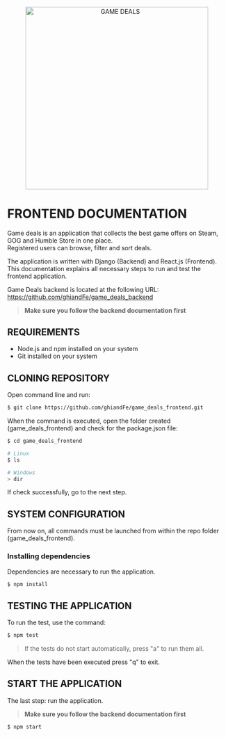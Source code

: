 ###### 
<p align="center">
<img width="420px" src="https://i.ibb.co/vQBTZSj/Logo-small.png" alt="GAME DEALS">
</p>

# FRONTEND DOCUMENTATION

Game deals is an application that collects the best game offers on Steam, GOG and Humble Store in one place.<br>
Registered users can browse, filter and sort deals.

The application is written with Django (Backend) and React.js (Frontend).<br>
This documentation explains all necessary steps to run and test the frontend application.

Game Deals backend is located at the following URL:<br>
https://github.com/ghiandFe/game_deals_backend

> __Make sure you follow the backend documentation first__

## REQUIREMENTS

- Node.js and npm installed on your system
- Git installed on your system

## CLONING REPOSITORY

Open command line and run:

```sh
$ git clone https://github.com/ghiandFe/game_deals_frontend.git
```

When the command is executed, open the folder created (game_deals_frontend) and check for the package.json file:

```sh
$ cd game_deals_frontend

# Linux
$ ls

# Windows
> dir
```

If check successfully, go to the next step.

## SYSTEM CONFIGURATION

From now on, all commands must be launched from within the repo folder (game_deals_frontend).

### Installing dependencies

Dependencies are necessary to run the application.

```sh
$ npm install
```

## TESTING THE APPLICATION

To run the test, use the command:

```sh
$ npm test
```

> If the tests do not start automatically, press "a" to run them all.

When the tests have been executed press "q" to exit.

## START THE APPLICATION

The last step: run the application.<br>

> __Make sure you follow the backend documentation first__

```sh
$ npm start
```